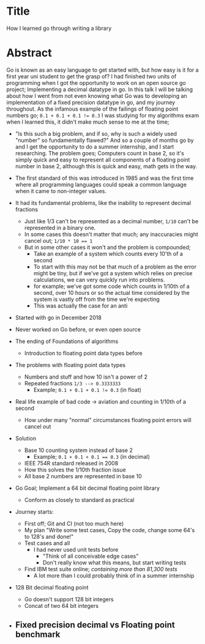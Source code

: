 # Title
How I learned go through writing a library

# Abstract
Go is known as an easy language to get started with, but how easy is it for a first year uni student to get the grasp of?
I had finished two units of programming when I got the opportunity to work on an open source go project; Implementing a decimal datatype in go.
In this talk I will be talking about how I went from not even knowing what Go was to developing an implementation of a fixed precision datatype in go, and my journey throughout.
As the infamous example of the failings of floating point numbers go; `0.1 + 0.1 + 0.1 != 0.3`
I was studying for my algorithms exam when I learned this, it didn't make much sense to me at the time;
- "Is this such a big problem, and if so, why is such a widely used "number" so fundamentally flawed?"
And so a couple of months go by and I get the opportunity to do a summer internship, and I start researching.
The problem goes; Computers count in base 2, so it's simply quick and easy to represent all components of a floating point number in base 2, although this is quick and easy, math gets  in the way.
- The first standard of this was introduced in 1985 and was the first time where all programming languages could speak a common language when it came to non-integer values.
- It had its fundamental problems, like the inability to represent decimal fractions
    - Just like 1/3 can't be represented as a decimal number, `1/10` can't be represented in a binary one.
    - In some cases this doesn't matter that much; any inaccuracies might cancel out; `1/10 * 10 == 1`
    - But in some other cases it won't and the problem is compounded;
        - Take an example of a system which counts every 10'th of a second
        - To start with this may not be that much of a problem as the error might be tiny, but if we've got a system which relies on precise calculations, we can very quickly run into problems.
        - for example; we've got some code which counts in 1/10th of a second, over 10 hours or so the actual time considered by the system is vastly off from the time we're expecting
        - This was actually the case for an anti 






- Started with go in December 2018
- Never worked on Go before, or even open source

- The ending of Foundations of algorithms
    - Introduction to floating point data types before
- The problems with floating point data types
    - Numbers and stuff and how 10 isn't a power of 2
    - Repeated fractions `1/3 --> 0.3333333`
        - Example; `0.1 + 0.1 + 0.1 != 0.3` (in float)
- Real life example of bad code -> aviation and counting in 1/10th of a second
    - How under many "normal" circumstances floating point errors will cancel out

- Solution
    - Base 10 counting system instead of base 2
        - Example; `0.1 + 0.1 + 0.1 == 0.3` (in decimal)
    - IEEE 754R standard released in 2008
    - How this solves the 1/10th fraction issue
    - All base 2 numbers are represented in base 10
- Go Goal; Implement a 64 bit decimal floating point library
    - Conform as closely to standard as practical
- Journey starts:
    - First off; Git and CI (not too much here)
    - My plan "Write some test cases, Copy the code, change some 64's to 128's and done!"
    - Test cases and all
        - I had never used unit tests before
            - "Think of all conceivable edge cases"
            - Don't really know what this means, but start writing tests
    - Find IBM test suite online; _containing more than 81,300 tests_
        - A lot more than I could probably think of in a summer internship





- 128 Bit decimal floating point
    - Go doesn't support 128 bit integers
    - Concat of two 64 bit integers
- Fixed precision decimal vs Floating point benchmark
    -
